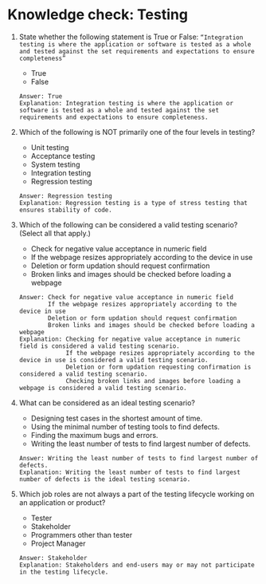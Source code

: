 # Knowledge check: Testing

1. State whether the following statement is True or False: `“Integration testing is where the application or software is tested as a whole and tested against the set requirements and expectations to ensure completeness”`
   - True
   - False
   ```
   Answer: True
   Explanation: Integration testing is where the application or software is tested as a whole and tested against the set requirements and expectations to ensure completeness.
   ```

2. Which of the following is NOT primarily one of the four levels in testing?
   - Unit testing
   - Acceptance testing
   - System testing
   - Integration testing
   - Regression testing
   ```
   Answer: Regression testing
   Explanation: Regression testing is a type of stress testing that ensures stability of code.
   ```

3. Which of the following can be considered a valid testing scenario? (Select all that apply.)
   - Check for negative value acceptance in numeric field
   - If the webpage resizes appropriately according to the device in use
   - Deletion or form updation should request confirmation
   - Broken links and images should be checked before loading a webpage
   ```
   Answer: Check for negative value acceptance in numeric field
           If the webpage resizes appropriately according to the device in use
           Deletion or form updation should request confirmation
           Broken links and images should be checked before loading a webpage
   Explanation: Checking for negative value acceptance in numeric field is considered a valid testing scenario.
                If the webpage resizes appropriately according to the device in use is considered a valid testing scenario.
                Deletion or form updation requesting confirmation is considered a valid testing scenario.
                Checking broken links and images before loading a webpage is considered a valid testing scenario.
   ```

4. What can be considered as an ideal testing scenario?
   - Designing test cases in the shortest amount of time.
   - Using the minimal number of testing tools to find defects.
   - Finding the maximum bugs and errors. 
   - Writing the least number of tests to find largest number of defects.
   ```
   Answer: Writing the least number of tests to find largest number of defects.
   Explanation: Writing the least number of tests to find largest number of defects is the ideal testing scenario.
   ```

5. Which job roles are not always a part of the testing lifecycle working on an application or product?
   - Tester
   - Stakeholder
   - Programmers other than tester
   - Project Manager
   ```
   Answer: Stakeholder
   Explanation: Stakeholders and end-users may or may not participate in the testing lifecycle.
   ```